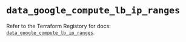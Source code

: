 # `data_google_compute_lb_ip_ranges`

Refer to the Terraform Registory for docs: [`data_google_compute_lb_ip_ranges`](https://www.terraform.io/docs/providers/google/d/compute_lb_ip_ranges).
